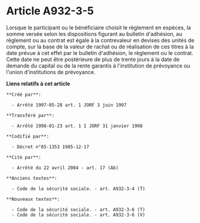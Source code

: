 # Article A932-3-5

Lorsque le participant ou le bénéficiaire choisit le règlement en espèces, la somme versée selon les dispositions figurant au
bulletin d'adhésion, au règlement ou au contrat est égale à la contrevaleur en devises des unités de compte, sur la base de
la valeur de rachat ou de réalisation de ces titres à la date prévue à cet effet par le bulletin d'adhésion, le règlement ou
le contrat. Cette date ne peut être postérieure de plus de trente jours à la date de demande du capital ou de la rente
garantis à l'institution de prévoyance ou l'union d'institutions de prévoyance.

**Liens relatifs à cet article**

	**Créé par**:

	  - Arrêté 1997-05-28 art. 1 JORF 3 juin 1997

	**Transféré par**:

	  - Arrêté 1998-01-23 art. 1 I JORF 31 janvier 1998

	**Codifié par**:

	  - Décret n°85-1353 1985-12-17

	**Cité par**:

	  - Arrêté du 22 avril 2004 - art. 17 (Ab)

	**Anciens textes**:

	  - Code de la sécurité sociale. - art. A932-3-4 (T)

	**Nouveaux textes**:

	  - Code de la sécurité sociale. - art. A932-3-6 (T)
	  - Code de la sécurité sociale. - art. A932-3-6 (V)
